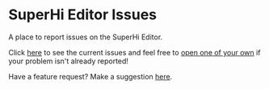# SuperHi Editor Issues
A place to report issues on the SuperHi Editor. 

Click [here](https://github.com/superhi/editor-issues/issues) to see the current issues and feel free to [open one of your own](https://github.com/superhi/editor-issues/issues/new/choose) if your problem isn't already reported!

Have a feature request? Make a suggestion [here](https://superhi.cnflx.io/).
